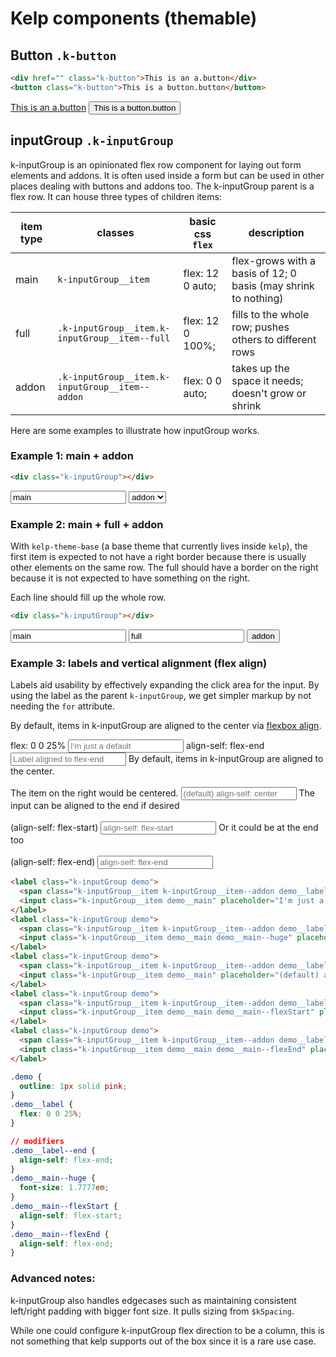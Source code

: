 # Kelp components (themable)

## Button `.k-button`
```html
<div href="" class="k-button">This is an a.button</div>
<button class="k-button">This is a button.button</button>
```
<a href="" class="k-button">This is an a.button</a>
<button class="k-button">This is a button.button</button>

## inputGroup `.k-inputGroup`
k-inputGroup is an opinionated flex row component for laying out form elements and addons. It is often used inside a form but can be used in other places dealing with buttons and addons too.
The k-inputGroup parent is a flex row. It can house three types of children items:

| item type | classes                                         | basic css `flex` | description                                                    |
|-----------|-------------------------------------------------|------------------|----------------------------------------------------------------|
| main      | `k-inputGroup__item`                            | flex: 12 0 auto; | flex-grows with a basis of 12; 0 basis (may shrink to nothing) |
| full      | `.k-inputGroup__item.k-inputGroup__item--full`  | flex: 12 0 100%; | fills to the whole row; pushes others to different rows        |
| addon     | `.k-inputGroup__item.k-inputGroup__item--addon` | flex: 0 0 auto;  | takes up the space it needs; doesn't grow or shrink            |

Here are some examples to illustrate how inputGroup works.

### Example 1: main + addon
```html
<div class="k-inputGroup"></div>
```
<div class="k-inputGroup">
  <input class="k-inputGroup__item" value="main" type="text">
  <select class="k-inputGroup__item k-inputGroup__item--addon">
    <option value="addon">addon</option>
  </select>
</div>

### Example 2: main + full + addon
With `kelp-theme-base` (a base theme that currently lives inside `kelp`), the first item is expected to not have a right border because there is usually other elements on the same row. The full should have a border on the right because it is not expected to have something on the right.

Each line should fill up the whole row.
```html
<div class="k-inputGroup"></div>
```
<div class="k-inputGroup">
  <input class="k-inputGroup__item" value="main" type="text">
  <input class="k-inputGroup__item k-inputGroup__item--full" value="full" type="text">
  <button class="k-button k-inputGroup__item k-inputGroup__item--addon" value="addon">addon</button>
</div>

### Example 3: labels and vertical alignment (flex align)
Labels aid usability by effectively expanding the click area for the input. By using the label as the parent `k-inputGroup`, we get simpler markup by not needing the `for` attribute.

By default, items in k-inputGroup are aligned to the center via [flexbox align](https://developer.mozilla.org/en-US/docs/Web/CSS/align-items).

<label class="k-inputGroup demo">
  <span class="k-inputGroup__item k-inputGroup__item--addon demo__label">flex: 0 0 25%</span>
  <input class="k-inputGroup__item demo__main" placeholder="I'm just a default" type="text">
</label>
<label class="k-inputGroup demo">
  <span class="k-inputGroup__item k-inputGroup__item--addon demo__label demo__label--end">align-self: flex-end</span>
  <input class="k-inputGroup__item demo__main demo__main--huge" placeholder="Label aligned to flex-end" type="text">
</label>
<label class="k-inputGroup demo">
  <span class="k-inputGroup__item k-inputGroup__item--addon demo__label">By default, items in k-inputGroup are aligned to the center.<br /><br />The item on the right would be centered.</span>
  <input class="k-inputGroup__item demo__main" placeholder="(default) align-self: center" type="text">
</label>
<label class="k-inputGroup demo">
  <span class="k-inputGroup__item k-inputGroup__item--addon demo__label">The input can be aligned to the end if desired<br /><br />(align-self: flex-start)</span>
  <input class="k-inputGroup__item demo__main demo__main--flexStart" placeholder="align-self: flex-start" type="text">
</label>
<label class="k-inputGroup demo">
  <span class="k-inputGroup__item k-inputGroup__item--addon demo__label">Or it could be at the end too<br /><br />(align-self: flex-end)</span>
  <input class="k-inputGroup__item demo__main demo__main--flexEnd" placeholder="align-self: flex-end" type="text">
</label>

```html
<label class="k-inputGroup demo">
  <span class="k-inputGroup__item k-inputGroup__item--addon demo__label">flex: 0 0 25%</span>
  <input class="k-inputGroup__item demo__main" placeholder="I'm just a default" type="text">
</label>
<label class="k-inputGroup demo">
  <span class="k-inputGroup__item k-inputGroup__item--addon demo__label demo__label--end">align-self: flex-end</span>
  <input class="k-inputGroup__item demo__main demo__main--huge" placeholder="Label aligned to flex-end" type="text">
</label>
<label class="k-inputGroup demo">
  <span class="k-inputGroup__item k-inputGroup__item--addon demo__label">By default, items in k-inputGroup are aligned to the center.<br /><br />The item on the right would be centered.</span>
  <input class="k-inputGroup__item demo__main" placeholder="(default) align-self: center" type="text">
</label>
<label class="k-inputGroup demo">
  <span class="k-inputGroup__item k-inputGroup__item--addon demo__label">The input can be aligned to the end if desired<br /><br />(align-self: flex-start)</span>
  <input class="k-inputGroup__item demo__main demo__main--flexStart" placeholder="align-self: flex-start" type="text">
</label>
<label class="k-inputGroup demo">
  <span class="k-inputGroup__item k-inputGroup__item--addon demo__label">Or it could be at the end too<br /><br />(align-self: flex-end)</span>
  <input class="k-inputGroup__item demo__main demo__main--flexEnd" placeholder="align-self: flex-end" type="text">
</label>
```

```css
.demo {
  outline: 1px solid pink;
}
.demo__label {
  flex: 0 0 25%;
}

// modifiers
.demo__label--end {
  align-self: flex-end;
}
.demo__main--huge {
  font-size: 1.7777em;
}
.demo__main--flexStart {
  align-self: flex-start;
}
.demo__main--flexEnd {
  align-self: flex-end;
}
```

### Advanced notes:

k-inputGroup also handles edgecases such as maintaining consistent left/right padding with bigger font size. It pulls sizing from `$kSpacing`.

While one could configure k-inputGroup flex direction to be a column, this is not something that kelp supports out of the box since it is a rare use case.
